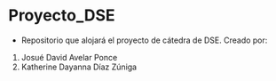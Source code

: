 # Proyecto_DSE
 
- Repositorio que alojará el proyecto de cátedra de DSE.
Creado por:
1. Josué David Avelar Ponce
2. Katherine Dayanna Díaz Zúniga

